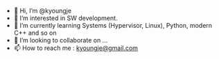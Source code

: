 - 👋 Hi, I’m @kyoungje
- 👀 I’m interested in SW development.
- 🌱 I’m currently learning Systems (Hypervisor, Linux), Python, modern C++ and so on
- 💞️ I’m looking to collaborate on ...
- 📫 How to reach me : kyoungje@gmail.com

<!---
kyoungje/kyoungje is a ✨ special ✨ repository because its `README.md` (this file) appears on your GitHub profile.
You can click the Preview link to take a look at your changes.
--->
